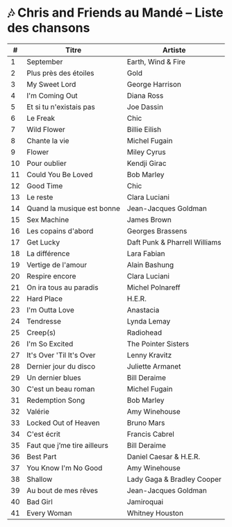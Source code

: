 # 🎶 Chris and Friends au Mandé – Liste des chansons

| #  | Titre                                    | Artiste                            |
|----|------------------------------------------|-------------------------------------|
| 1  | September                                | Earth, Wind & Fire                  |
| 2  | Plus près des étoiles                    | Gold                                |
| 3  | My Sweet Lord                            | George Harrison                     |
| 4  | I'm Coming Out                           | Diana Ross                          |
| 5  | Et si tu n'existais pas                  | Joe Dassin                          |
| 6  | Le Freak                                 | Chic                                |
| 7  | Wild Flower                              | Billie Eilish                       |
| 8  | Chante la vie                            | Michel Fugain                       |
| 9  | Flower                                   | Miley Cyrus                         |
| 10 | Pour oublier                             | Kendji Girac                        |
| 11 | Could You Be Loved                       | Bob Marley                          |
| 12 | Good Time                                | Chic                                |
| 13 | Le reste                                 | Clara Luciani                       |
| 14 | Quand la musique est bonne               | Jean-Jacques Goldman                |
| 15 | Sex Machine                              | James Brown                         |
| 16 | Les copains d'abord                      | Georges Brassens                    |
| 17 | Get Lucky                                | Daft Punk & Pharrell Williams       |
| 18 | La différence                            | Lara Fabian                         |
| 19 | Vertige de l'amour                       | Alain Bashung                       |
| 20 | Respire encore                           | Clara Luciani                       |
| 21 | On ira tous au paradis                   | Michel Polnareff                    |
| 22 | Hard Place                               | H.E.R.                              |
| 23 | I'm Outta Love                           | Anastacia                           |
| 24 | Tendresse                                | Lynda Lemay                         |
| 25 | Creep(s)                                 | Radiohead                           |
| 26 | I'm So Excited                           | The Pointer Sisters                 |
| 27 | It's Over 'Til It's Over                 | Lenny Kravitz                       |
| 28 | Dernier jour du disco                    | Juliette Armanet                    |
| 29 | Un dernier blues                         | Bill Deraime                        |
| 30 | C'est un beau roman                      | Michel Fugain                       |
| 31 | Redemption Song                          | Bob Marley                          |
| 32 | Valérie                                  | Amy Winehouse                       |
| 33 | Locked Out of Heaven                     | Bruno Mars                          |
| 34 | C'est écrit                              | Francis Cabrel                      |
| 35 | Faut que j’me tire ailleurs              | Bill Deraime                        |
| 36 | Best Part                                | Daniel Caesar & H.E.R.              |
| 37 | You Know I'm No Good                     | Amy Winehouse                       |
| 38 | Shallow                                  | Lady Gaga & Bradley Cooper          |
| 39 | Au bout de mes rêves                     | Jean-Jacques Goldman                |
| 40 | Bad Girl                                 | Jamiroquai                          |
| 41 | Every Woman                              | Whitney Houston                     |
